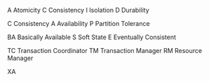 A	Atomicity
C	Consistency
I	 Isolation
D  Durability

C	Consistency
A	Availability
P	Partition Tolerance

BA	Basically Available
S	 Soft State
E	 Eventually Consistent

TC		Transaction Coordinator
TM		Transaction Manager
RM		Resource Manager

XA 


